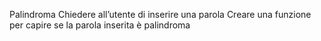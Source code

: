 Palindroma
Chiedere all’utente di inserire una parola
Creare una funzione per capire se la parola inserita è palindroma
